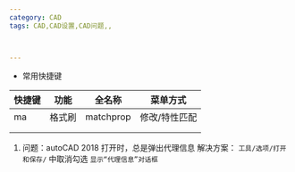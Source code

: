 ```yaml
---
category: CAD
tags: CAD,CAD设置,CAD问题,,



---
```


- 常用快捷键

| 快捷键 | 功能   | 全名称    | 菜单方式      |
| ----- | ------ | -------- | ------------- |
| ma     | 格式刷 | matchprop | 修改/特性匹配 |
|        |        |           |               |
|        |        |           |               |




1. 问题：autoCAD 2018 打开时，总是弹出代理信息
   解决方案：
   `工具/选项/打开和保存/` 中取消勾选 `显示“代理信息”对话框` 